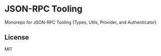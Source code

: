# JSON-RPC Tooling

Monorepo for JSON-RPC Tooling (Types, Utils, Provider, and Authenticator)

## License

MIT
